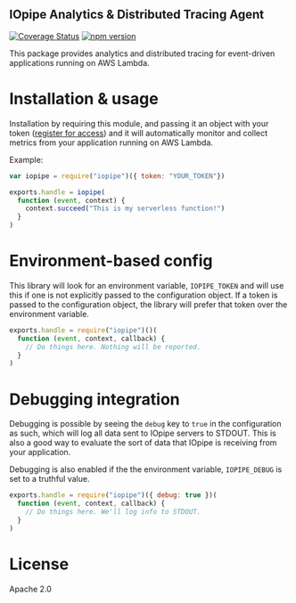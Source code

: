 IOpipe Analytics & Distributed Tracing Agent
--------------------------------------------
[![Coverage Status](https://coveralls.io/repos/github/iopipe/iopipe/badge.svg?branch=master)](https://coveralls.io/github/iopipe/iopipe?branch=master)
[![npm version](https://badge.fury.io/js/iopipe.svg)](https://badge.fury.io/js/iopipe)

This package provides analytics and distributed tracing for
event-driven applications running on AWS Lambda.

# Installation & usage

Installation by requiring this module, and passing it an object with your token
([register for access](https://www.iopipe.com)) and it will
automatically monitor and collect metrics from your application
running on AWS Lambda.

Example:

```javascript
var iopipe = require("iopipe")({ token: "YOUR_TOKEN"})

exports.handle = iopipe(
  function (event, context) {
    context.succeed("This is my serverless function!")
  }
)
```

# Environment-based config

This library will look for an environment variable,
`IOPIPE_TOKEN` and will use this if one is not
explicitly passed to the configuration object. If a token is passed to the
configuration object, the library will prefer that token over the environment
variable.

```javascript
exports.handle = require("iopipe")()(
  function (event, context, callback) {
    // Do things here. Nothing will be reported.
  }
)
```

# Debugging integration

Debugging is possible by seeing the `debug` key to `true`
in the configuration as such, which will log all data sent to
IOpipe servers to STDOUT. This is also a good way to evaluate
the sort of data that IOpipe is receiving from your application.

Debugging is also enabled if the the environment variable,
`IOPIPE_DEBUG` is set to a truthful value.

```javascript
exports.handle = require("iopipe")({ debug: true })(
  function (event, context, callback) {
    // Do things here. We'll log info to STDOUT.
  }
)
```

# License

Apache 2.0
